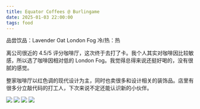 ```yaml
---
title: Equator Coffees @ Burlingame
date: 2025-01-03 22:00:00
tags: food
---
```


品尝饮品：Lavender Oat London Fog
冷/热：热

离公司很近的 4.5/5 评分咖啡厅，这次终于去打了卡。我个人其实对咖啡因比较敏感，所以选了咖啡因相对低的 London Fog。我觉得总得来说还挺好喝的，没有很腻的感觉。

整家咖啡厅以红色调的现代设计为主，同时也卖很多和设计相关的装饰品。店里有很多分立敲代码的打工人，下次来说不定还能认识新的小伙伴。

![](image1.jpg)
![](image2.jpg)
![](image3.jpg)
![](image4.jpg)

